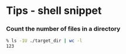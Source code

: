 Tips - shell snippet
====================

### Count the number of files in a directory
```sh
% ls -1U ./target_dir | wc -l
123
```

